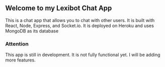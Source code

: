 ## Welcome to my Lexibot Chat App

This is a chat app that allows you to chat with other users. It is built with React,
Node, Express, and Socket.io. It is deployed on Heroku and uses MongoDB as its database

### Attention

This app is still in development. It is not fully functional yet. I will be adding more features.
